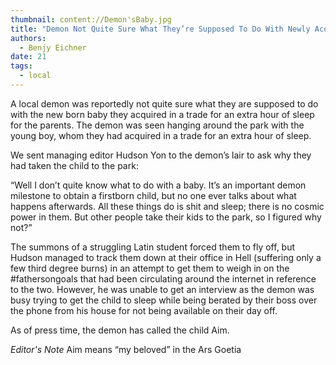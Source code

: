 ```yaml
---
thumbnail: content://Demon'sBaby.jpg
title: "Demon Not Quite Sure What They’re Supposed To Do With Newly Acquired Baby"
authors:
  - Benjy Eichner
date: 21
tags:
  - local
---
```


A local demon was reportedly not quite sure what they are supposed to do with the new born baby they acquired in a trade for an extra hour of sleep for the parents. The demon was seen hanging around the park with the young boy, whom they had acquired in a trade for an extra hour of sleep.

We sent managing editor Hudson Yon to the demon’s lair to ask why they had taken the child to the park:

“Well I don’t quite know what to do with a baby. It’s an important demon milestone to obtain a firstborn child, but no one ever talks about what happens afterwards. All these things do is shit and sleep; there is no cosmic power in them. But other people take their kids to the park, so I figured why not?”

The summons of a struggling Latin student forced them to fly off, but Hudson managed to track them down at their office in Hell (suffering only a few third degree burns) in an attempt to get them to weigh in on the #fathersongoals that had been circulating around the internet in reference to the two. However, he was unable to get an interview as the demon was busy trying to get the child to sleep while being berated by their boss over the phone from his house for not being available on their day off.

As of press time, the demon has called the child Aim.

*Editor's Note* Aim means “my beloved” in the Ars Goetia
